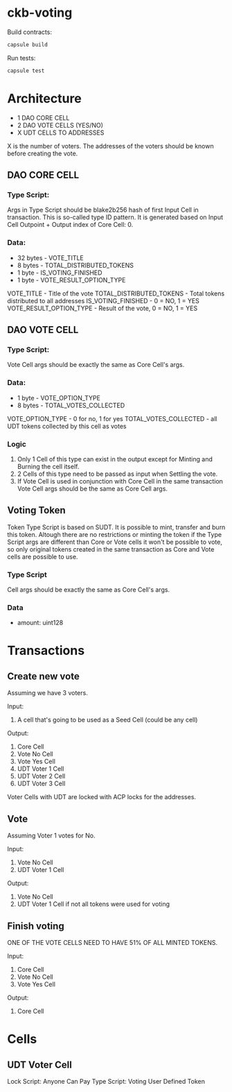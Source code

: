 # ckb-voting

Build contracts:

``` sh
capsule build
```

Run tests:

``` sh
capsule test
```

# Architecture

- 1 DAO CORE CELL
- 2 DAO VOTE CELLS (YES/NO)
- X UDT CELLS TO ADDRESSES

X is the number of voters. The addresses of the voters should be known before creating the vote.

## DAO CORE CELL

### Type Script:

Args in Type Script should be blake2b256 hash of first Input Cell in transaction. This is so-called type ID pattern. It is generated based on Input Cell Outpoint + Output index of Core Cell: 0.

### Data:
- 32 bytes - VOTE_TITLE
- 8 bytes - TOTAL_DISTRIBUTED_TOKENS
- 1 byte - IS_VOTING_FINISHED
- 1 byte - VOTE_RESULT_OPTION_TYPE

VOTE_TITLE - Title of the vote
TOTAL_DISTRIBUTED_TOKENS - Total tokens distributed to all addresses
IS_VOTING_FINISHED - 0 = NO, 1 = YES
VOTE_RESULT_OPTION_TYPE - Result of the vote, 0 = NO, 1 = YES

## DAO VOTE CELL

### Type Script:

Vote Cell args should be exactly the same as Core Cell's args.

### Data:
- 1 byte - VOTE_OPTION_TYPE
- 8 bytes - TOTAL_VOTES_COLLECTED

VOTE_OPTION_TYPE - 0 for no, 1 for yes
TOTAL_VOTES_COLLECTED - all UDT tokens collected by this cell as votes

### Logic

1. Only 1 Cell of this type can exist in the output except for Minting and Burning the cell itself.
2. 2 Cells of this type need to be passed as input when Settling the vote.
3. If Vote Cell is used in conjunction with Core Cell in the same transaction Vote Cell args should be the same as Core Cell args.

## Voting Token

Token Type Script is based on SUDT. It is possible to mint, transfer and burn this token. Altough there are no restrictions or minting the token if the Type Script args are different than Core or Vote cells it won't be possible to vote, so only original tokens created in the same transaction as Core and Vote cells are possible to use.

### Type Script

Cell args should be exactly the same as Core Cell's args.

### Data

- amount: uint128

# Transactions

## Create new vote

Assuming we have 3 voters.

Input:
1. A cell that's going to be used as a Seed Cell (could be any cell)

Output:
1. Core Cell
2. Vote No Cell
3. Vote Yes Cell
4. UDT Voter 1 Cell
5. UDT Voter 2 Cell
6. UDT Voter 3 Cell

Voter Cells with UDT are locked with ACP locks for the addresses. 

## Vote

Assuming Voter 1 votes for No.

Input:

1. Vote No Cell
2. UDT Voter 1 Cell

Output:

1. Vote No Cell
2. UDT Voter 1 Cell if not all tokens were used for voting

## Finish voting

ONE OF THE VOTE CELLS NEED TO HAVE 51% OF ALL MINTED TOKENS.

Input:
1. Core Cell
2. Vote No Cell
3. Vote Yes Cell

Output:
1. Core Cell

# Cells

## UDT Voter Cell

Lock Script: Anyone Can Pay
Type Script: Voting User Defined Token